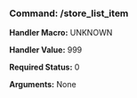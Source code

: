 ### Command: /store_list_item

**Handler Macro:** UNKNOWN

**Handler Value:** 999

**Required Status:** 0

**Arguments:**
None
